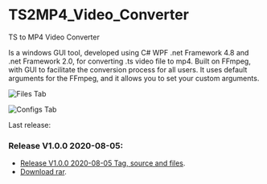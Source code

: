 # TS2MP4_Video_Converter
TS to MP4 Video Converter

Is a windows GUI tool, developed using C# WPF .net Framework 4.8 and .net Framework 2.0, for converting .ts video file to mp4. Built on FFmpeg, with GUI to facilitate the conversion process for all users. It uses default arguments for the FFmpeg, and it allows you to set your custom arguments.

![Files Tab](https://github.com/mohammedHasan96/TS2MP4_Video_Converter/blob/master/ScreenShots/file.jpg "Files Tab")


![Configs Tab](https://github.com/mohammedHasan96/TS2MP4_Video_Converter/blob/master/ScreenShots/configs.jpg "Configs Tab")


Last release: 
### Release V1.0.0 2020-08-05:
* [Release V1.0.0 2020-08-05 Tag, source and files](https://github.com/mohammedHasan96/TS2MP4_Video_Converter/releases/tag/V1.0.0).
* [Download rar](https://github.com/mohammedHasan96/TS2MP4_Video_Converter/releases/download/V1.0.0/Release.V1.0.0.2020-08-05.rar).

